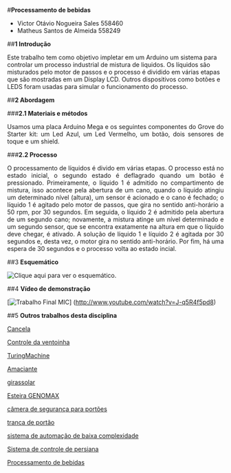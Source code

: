 #**Processamento de bebidas**

- Victor Otávio Nogueira Sales   558460 
- Matheus Santos de Almeida      558249


##**1 Introdução**

Este trabalho tem como objetivo impletar em um Arduino um sistema para controlar um processo industrial de mistura de liquidos. Os líquidos são misturados pelo motor de passos e o processo é dividido em várias etapas que são mostradas em um Display LCD. Outros dispositivos como botões e LEDS foram usadas para simular o funcionamento do processo.


##**2 Abordagem**

###**2.1 Materiais e métodos**

<p style="text-align: justify;">Usamos uma placa Arduino Mega e os seguintes componentes do Grove do Starter kit: um Led Azul, um Led Vermelho, um botão, dois sensores de toque e um shield.</p>

###**2.2 Processo**

<p style="text-align: justify;">O processamento de líquidos é divido em várias etapas. O processo está no estado inicial, o segundo estado é deflagrado quando um botão é pressionado. Primeiramente, o líquido 1 é admitido no compartimento de mistura, isso acontece pela abertura de um cano, quando o líquido atingiu um determinado nível (altura), um sensor é acionado e o cano é fechado; o líquido 1 é agitado pelo motor de passos, que gira no sentido anti-horário a 50 rpm, por 30 segundos. Em seguida, o líquido 2 é admitido pela abertura de um segundo cano; novamente, a mistura atinge um nível determinado e um segundo sensor, que se encontra exatamente na altura em que o líquido deve chegar, é ativado. A solução de líquido 1 e líquido 2 é agitada por 30 segundos e, desta vez, o motor gira no sentido anti-horário. Por fim, há uma espera de 30 segundos e o processo volta ao estado incial.</p>


##3 **Esquemático**

![Clique aqui para ver o esquemático.](http://i.imgur.com/ru0nGjU.jpg?1)

##4 **Vídeo de demonstração**

[![Trabalho Final MIC](http://img.youtube.com/vi/J-q5R4f5pd8/0.jpg)]
(http://www.youtube.com/watch?v=J-q5R4f5pd8)


##5 **Outros trabalhos desta disciplina**

[Cancela](https://github.com/Power041/cancela)

[Controle da ventoinha](https://github.com/jblsouza/Lab-Mic-A)

[TuringMachine](https://github.com/iksmada/TuringMachine)

[Amaciante](https://github.com/Fonseka100/MIC-Amaciante)

[girassolar](https://github.com/matheusvervloet/girassolar)

[Esteira GENOMAX](https://github.com/alex-dias/TrabalhoFinalMIC2015)

[câmera de segurança para portões](https://github.com/gustavocesarlos/trabalhofinalMic)

[tranca de portão](https://github.com/gabrielNT/LabMicApl_TrabalhoFinal)

[sistema de automação de baixa complexidade](https://github.com/brunowilliamsap/microcontroladores)

[Sistema de controle de persiana](https://github.com/rodrigoa1990/Projeto-Microcontroladores)

[Processamento de bebidas](https://github.com/matheusDeAlmeida/trabalhoFinalMicrocontroladores)

